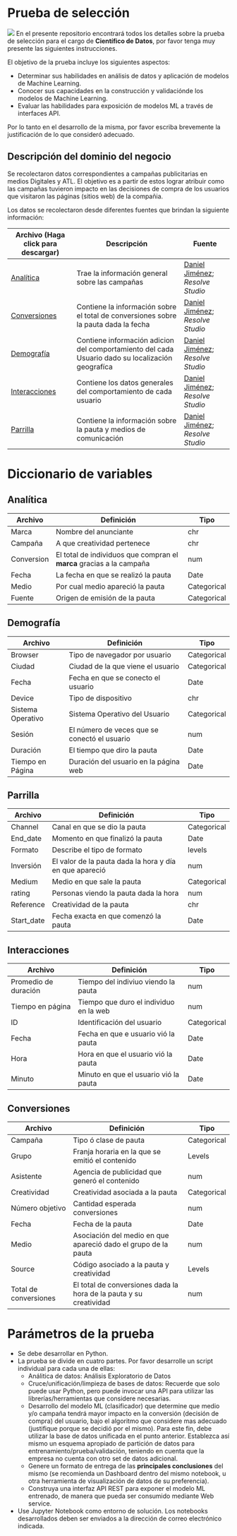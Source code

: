 # Prueba de selección
![](https://media.licdn.com/dms/image/C4D0BAQGkEgvEjR4KAA/company-logo_200_200/0?e=2159024400&v=beta&t=mvyJ3YPQksA6rjoxotFGcbfDQrxbq5t6a2qYWPg6Hb8)
En el presente repositorio encontrará todos los detalles sobre la prueba de selección para el cargo de **Científico de Datos**, por favor tenga muy presente las siguientes instrucciones.

El objetivo de la prueba incluye los siguientes aspectos:

* Determinar sus habilidades en análisis de datos y aplicación de modelos de Machine Learning.
* Conocer sus capacidades en la construcción y validaciónde los modelos de Machine Learning.
* Evaluar las habilidades para exposición de modelos ML a través de interfaces API.

Por lo tanto en el desarrollo de la misma, por favor escriba brevemente la justificación de lo que consideró adecuado.

 
## Descripción del dominio del negocio

Se recolectaron datos correspondientes a campañas publicitarias en medios Digitales y ATL. El objetivo es a partir de estos lograr atribuir como las campañas tuvieron impacto en las decisiones de compra de los usuarios que visitaron las páginas (sitios web) de la compañia.

Los datos se recolectaron desde diferentes fuentes que brindan la siguiente información:


|Archivo (Haga click para descargar)   | Descripción           | Fuente                           |
| -------- | ---------------------- | ---------------------------------- |
| [Analítica](https://github.com/ResolveProductTeam/Prueba-de-seleccion/blob/master/data/Analitica.xlsx)| Trae la información general sobre las campañas | [Daniel Jiménez](danieljimenezm.com); _Resolve Studio_ |
| [Conversiones](https://github.com/ResolveProductTeam/Prueba-de-seleccion/blob/master/data/Conversiones.xlsx) |Contiene la información sobre el total de conversiones sobre la pauta dada la fecha|[Daniel Jiménez](danieljimenezm.com); _Resolve Studio_|
| [Demografía](https://github.com/ResolveProductTeam/Prueba-de-seleccion/blob/master/data/Demograf%C3%ADa.xlsx) | Contiene  información adicion  del comportamiento del cada Usuario dado su localización geografíca | [Daniel Jiménez](danieljimenezm.com); _Resolve Studio_|
| [Interacciones](https://github.com/ResolveProductTeam/Prueba-de-seleccion/blob/master/data/Interacciones.xlsx) | Contiene los datos generales del comportamiento de cada usuario| [Daniel Jiménez](danieljimenezm.com); _Resolve Studio_|
| [Parrilla](https://github.com/ResolveProductTeam/Prueba-de-seleccion/blob/master/data/Parrilla.xlsx) |Contiene la información sobre la pauta y medios de comunicación|[Daniel Jiménez](danieljimenezm.com); _Resolve Studio_|

# Diccionario de variables 

## Analítica
|Archivo    | Definición           |Tipo|
|----------|-----------------------|----|
|Marca     | Nombre del anunciante    |chr |
|Campaña   | A que creatividad pertenece | chr|
|Conversion| El total de individuos que compran el **marca** gracias a la campaña| num|
|Fecha     | La fecha en que se realizó la pauta | Date|
|Medio     | Por cual medio apareció la pauta | Categorical|
|Fuente     | Origen de emisión de la pauta  | Categorical|

## Demografía
|Archivo    | Definición           |Tipo|
|----------|-----------------------|----|
|Browser   | Tipo de navegador por usuario| Categorical |
|Ciudad    | Ciudad de la que viene el usuario| Categorical |
|Fecha     | Fecha en que se conecto el usuario| Date |
|Device    | Tipo de dispositivo|chr|
|Sistema Operativo| Sistema Operativo del Usuario| Categorical |
|Sesión| El número de veces que se conectó el usuario| num |
|Duración| El tiempo que diro la pauta|Date|
|Tiempo en Página| Duración del usuario en la página web| Date |

## Parrilla

|Archivo    | Definición           |Tipo|
|----------|-----------------------|----|
|Channel| Canal en que se dio la pauta| Categorical |
|End_date| Momento en que finalizó la pauta| Date|
|Formato| Describe el tipo de formato|levels|
|Inversión| El valor de la pauta dada la hora y día en que apareció| num|
|Medium| Medio en que sale la pauta| Categorical |
|rating| Personas viendo la pauta dada la hora|num|
|Reference| Creatividad de la pauta|chr|
|Start_date| Fecha exacta en que comenzó la pauta| Date |


## Interacciones
|Archivo    | Definición           |Tipo|
|----------|-----------------------|----|
|Promedio de duración| Tiempo del indiviuo viendo la pauta| num|
|Tiempo en página| Tiempo que duro el individuo en la web|num|
|ID| Identificación del usuario| Categorical |
|Fecha| Fecha en que e usuario vió la pauta|Date|
|Hora| Hora en que el usuario vió la pauta|Date|
|Minuto| Minuto en que el usuario vió la pauta|Date|


## Conversiones
|Archivo    | Definición           |Tipo|
|----------|-----------------------|----|
|Campaña| Tipo ó clase de pauta| Categorical |
|Grupo| Franja horaria en la que se emitió el contenido  | Levels |
|Asistente| Agencia de publicidad que generó el contenido |num|
|Creatividad| Creatividad asociada a la pauta| Categorical |
|Número objetivo| Cantidad esperada conversiones|num|
|Fecha| Fecha de la pauta|Date|
|Medio| Asociación del medio en que apareció dado el grupo de la pauta|num|
|Source| Código asociado a la pauta y creatividad | Levels |
|Total de conversiones| El total de conversiones dada la hora de la pauta y su creatividad| num |


# Parámetros de la prueba 

* Se debe desarrollar en Python.
* La prueba se divide en cuatro partes. Por favor desarrolle un script individual para cada una de ellas:
  + Análitica de datos: Análisis Exploratorio de Datos
  + Cruce/unificación/limpieza de bases de datos: Recuerde que solo puede usar Python, pero puede invocar una API para utilizar las librerías/herramientas que considere necesarias.
  + Desarrollo del modelo ML (clasificador) que determine que medio y/o campaña tendrá mayor impacto en la conversión (decisión de compra) del usuario, bajo el algoritmo que considere mas adecuado (justifique porque se decidió por el mismo). Para este fin, debe utilizar la base de datos unificada en el punto anterior. Establezca así mismo un esquema apropiado de partición de datos para entrenamiento/prueba/validación, teniendo en cuenta que la empresa no cuenta con otro set de datos adicional.
  + Genere un formato de entrega de las **principales conclusiones** del mismo (se recomienda un Dashboard dentro del mismo notebook, u otra herramienta de visualización de datos de su preferencia).
  + Construya una interfaz API REST para exponer el modelo ML entrenado, de manera que pueda ser consumido mediante Web service.
* Use Jupyter Notebook como entorno de solución. Los notebooks desarrollados deben ser enviados a la dirección de correo electrónico indicada.  




















